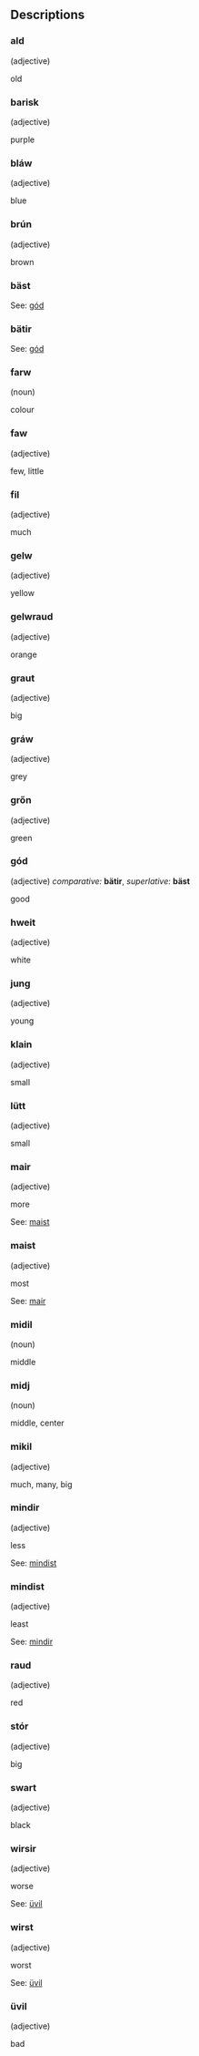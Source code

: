 ## Descriptions

### ald

(adjective)

old

### barisk

(adjective)

purple

### bláw

(adjective)

blue

### brún

(adjective)

brown

### bäst

See: [gód](#gód)

### bätir

See: [gód](#gód)

### farw

(noun)

colour

### faw

(adjective)

few, little

### fil

(adjective)

much

### gelw

(adjective)

yellow

### gelwraud

(adjective)

orange

### graut

(adjective)

big

### gráw

(adjective)

grey

### grőn

(adjective)

green

### gód

(adjective) _comparative:_ **bätir**, _superlative:_ **bäst**

good

### hweit

(adjective)

white

### jung

(adjective)

young

### klain

(adjective)

small

### lütt

(adjective)

small

### mair

(adjective)

more

See: [maist](#maist)

### maist

(adjective)

most

See: [mair](#mair)

### midil

(noun)

middle

### midj

(noun)

middle, center

### mikil

(adjective)

much, many, big

### mindir

(adjective)

less

See: [mindist](#mindist)

### mindist

(adjective)

least

See: [mindir](#mindir)

### raud

(adjective)

red

### stór

(adjective)

big

### swart

(adjective)

black

### wirsir

(adjective)

worse

See: [üvil](#üvil)

### wirst

(adjective)

worst

See: [üvil](#üvil)

### üvil

(adjective)

bad
